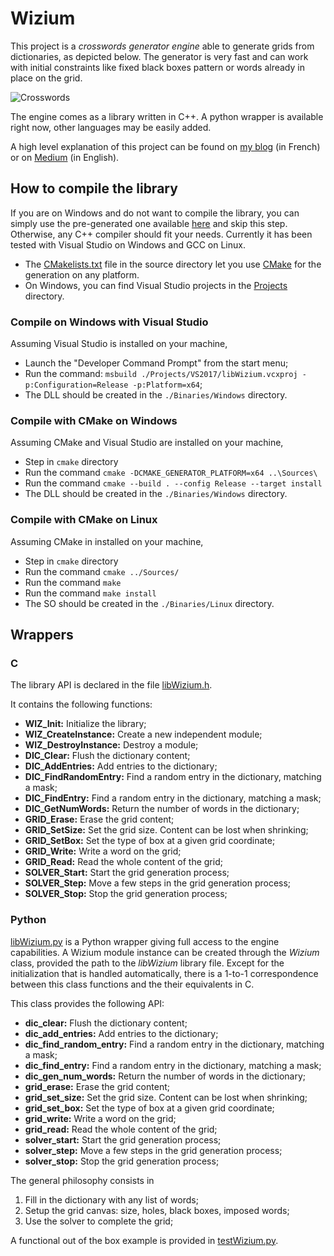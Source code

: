 # Wizium

This project is a *crosswords generator engine* able to generate grids from dictionaries, as depicted below. The generator is very fast and can work with initial constraints like fixed black boxes pattern or words already in place on the grid.

![Crosswords](./Pictures/Crosswords.png)

The engine comes as a library written in C++. A python wrapper is available right now, other languages may be easily added.

A high level explanation of this project can be found on [my blog](https://jsgonsette.github.io/projects/wizium/) (in French) or on [Medium](https://medium.com/@jeansebastien.gonsette/how-i-learned-backtracking-thanks-to-crosswords-d6e586c3f961) (in English).


## How to compile the library

If you are on Windows and do not want to compile the library, you can simply use the pre-generated one available [here](./Binaries/Windows/libWizium_x64.dll) and skip this step. Otherwise, any C++ compiler should fit your needs. Currently it has been tested with Visual Studio on Windows and GCC on Linux.

* The [CMakelists.txt](./Sources/CMakeLists.txt) file in the source directory let you use [CMake](https://cmake.org/) for the generation on any platform.
* On Windows, you can find Visual Studio projects in the [Projects](./Projects/) directory.

### Compile on Windows with Visual Studio

Assuming Visual Studio is installed on your machine,

* Launch the "Developer Command Prompt" from the start menu;
* Run the command: ```msbuild ./Projects/VS2017/libWizium.vcxproj -p:Configuration=Release -p:Platform=x64```;
* The DLL should be created in the ```./Binaries/Windows``` directory.

### Compile with CMake on Windows

Assuming CMake and Visual Studio are installed on your machine,

* Step in ```cmake``` directory
* Run the command ```cmake -DCMAKE_GENERATOR_PLATFORM=x64 ..\Sources\```
* Run the command ```cmake --build . --config Release --target install```
* The DLL should be created in the ```./Binaries/Windows``` directory.
  
### Compile with CMake on Linux

Assuming CMake in installed on your machine,

* Step in ```cmake``` directory
* Run the command ```cmake ../Sources/```
* Run the command ```make```
* Run the command ```make install```
* The SO should be created in the ```./Binaries/Linux``` directory.


## Wrappers

### C
The library API is declared in the file [libWizium.h](./Sources/libWizium.h).

It contains the following functions:

* **WIZ_Init:** Initialize the library;
* **WIZ_CreateInstance:** Create a new independent module;
* **WIZ_DestroyInstance:** Destroy a module;
* **DIC_Clear:** Flush the dictionary content;
* **DIC_AddEntries:** Add entries to the dictionary;
* **DIC_FindRandomEntry:** Find a random entry in the dictionary, matching a mask;
* **DIC_FindEntry:** Find a random entry in the dictionary, matching a mask;
* **DIC_GetNumWords:** Return the number of words in the dictionary;
* **GRID_Erase:** Erase the grid content;
* **GRID_SetSize:** Set the grid size. Content can be lost when shrinking;
* **GRID_SetBox:** Set the type of box at a given grid coordinate;
* **GRID_Write:** Write a word on the grid;
* **GRID_Read:** Read the whole content of the grid;
* **SOLVER_Start:** Start the grid generation process;
* **SOLVER_Step:** Move a few steps in the grid generation process;
* **SOLVER_Stop:** Stop the grid generation process;

### Python

[libWizium.py](./Wrappers/Python/libWizium.py) is a Python wrapper giving full access to the engine capabilities. A Wizium module instance can be created through the *Wizium* class, provided the path to the *libWizium* library file. Except for the initialization that is handled automatically, there is a 1-to-1 correspondence between this class functions and the their equivalents in C.

This class provides the following API:

* **dic_clear:** Flush the dictionary content;
* **dic_add_entries:** Add entries to the dictionary;
* **dic_find_random_entry:** Find a random entry in the dictionary, matching a mask;
* **dic_find_entry:** Find a random entry in the dictionary, matching a mask;
* **dic_gen_num_words:** Return the number of words in the dictionary;
* **grid_erase:** Erase the grid content;
* **grid_set_size:** Set the grid size. Content can be lost when shrinking;
* **grid_set_box:** Set the type of box at a given grid coordinate;
* **grid_write:** Write a word on the grid;
* **grid_read:** Read the whole content of the grid;
* **solver_start:** Start the grid generation process;
* **solver_step:** Move a few steps in the grid generation process;
* **solver_stop:** Stop the grid generation process;

The general philosophy consists in 

1. Fill in the dictionary with any list of words;
2. Setup the grid canvas: size, holes, black boxes, imposed words;
3. Use the solver to complete the grid;

A functional out of the box example is provided in [testWizium.py](./Wrappers/Python/testWizium.py).

